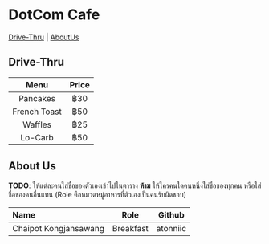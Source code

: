 # DotCom Cafe

[Drive-Thru](#Drive-Thru) | [AboutUs](#About-us)

## Drive-Thru
| Menu | Price |
|:------------:|:------------:|
| Pancakes | ฿30 |
| French Toast | ฿50 |
| Waffles | ฿25 | 
| Lo-Carb | ฿50 |


## About Us
  
**TODO**: ให้แต่ละคนใส่ชื่อของตัวเองเข้าไปในตาราง **ห้าม** ให้ใครคนใดคนหนึ่งใส่ชื่อของทุกคน หรือใส่ชื่อของคนอื่นแทน (Role คือหมวดหมู่อาหารที่ตัวเองเป็นคนรับผิดชอบ)

| Name      | Role      | Github          |
|:----------|-----------|-----------------|
| Chaipot Kongjansawang | Breakfast | atonniic |

